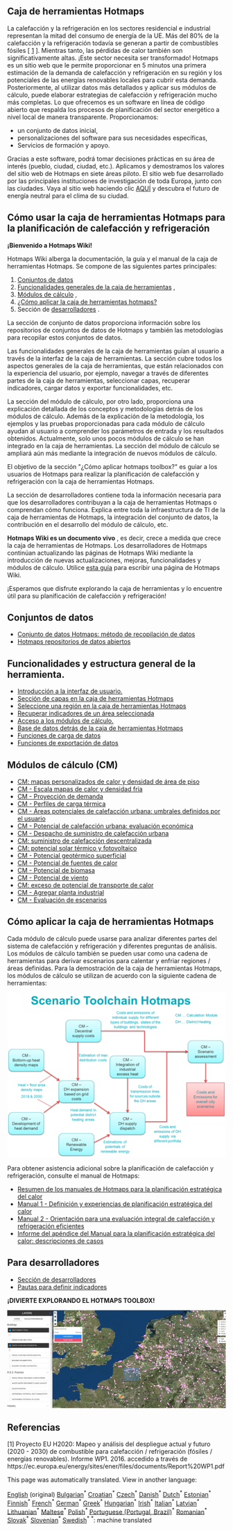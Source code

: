 <h2> Caja de herramientas Hotmaps </h2><p> La calefacción y la refrigeración en los sectores residencial e industrial representan la mitad del consumo de energía de la UE. Más del 80% de la calefacción y la refrigeración todavía se generan a partir de combustibles fósiles [ <a href="#References">1</a> ]. Mientras tanto, las pérdidas de calor también son significativamente altas. ¡Este sector necesita ser transformado! Hotmaps es un sitio web que le permite proporcionar en 5 minutos una primera estimación de la demanda de calefacción y refrigeración en su región y los potenciales de las energías renovables locales para cubrir esta demanda. Posteriormente, al utilizar datos más detallados y aplicar sus módulos de cálculo, puede elaborar estrategias de calefacción y refrigeración mucho más completas. Lo que ofrecemos es un software en línea de código abierto que respalda los procesos de planificación del sector energético a nivel local de manera transparente. Proporcionamos: </p><ul><li> un conjunto de datos inicial, </li><li> personalizaciones del software para sus necesidades específicas, </li><li> Servicios de formación y apoyo. </li></ul><p> Gracias a este software, podrá tomar decisiones prácticas en su área de interés (pueblo, ciudad, ciudad, etc.). Aplicamos y demostramos los valores del sitio web de Hotmaps en siete áreas piloto. El sitio web fue desarrollado por las principales instituciones de investigación de toda Europa, junto con las ciudades. Vaya al sitio web haciendo clic <a href="https://www.hotmaps.hevs.ch/map">AQUÍ</a> y descubra el futuro de energía neutral para el clima de su ciudad. </p><h2> Cómo usar la caja de herramientas Hotmaps para la planificación de calefacción y refrigeración </h2><p> <strong>¡Bienvenido a Hotmaps Wiki!</strong> </p><p> Hotmaps Wiki alberga la documentación, la guía y el manual de la caja de herramientas Hotmaps. Se compone de las siguientes partes principales: </p><ol><li> <a href="#Data-sets">Conjuntos de datos</a> </li><li> <a href="#General-tool-functionalities-and-structure">Funcionalidades generales de la caja de herramientas</a> , </li><li> <a href="#Calculation-modules-cm">Módulos de cálculo</a> , </li><li> <a href="#How-to-apply-Hotmaps-toolbox">¿Cómo aplicar la caja de herramientas hotmaps?</a> </li><li> Sección de <a href="#For-developers">desarrolladores</a> . </li></ol><p> La sección de conjunto de datos proporciona información sobre los repositorios de conjuntos de datos de Hotmaps y también las metodologías para recopilar estos conjuntos de datos. </p><p> Las funcionalidades generales de la caja de herramientas guían al usuario a través de la interfaz de la caja de herramientas. La sección cubre todos los aspectos generales de la caja de herramientas, que están relacionados con la experiencia del usuario, por ejemplo, navegar a través de diferentes partes de la caja de herramientas, seleccionar capas, recuperar indicadores, cargar datos y exportar funcionalidades, etc. </p><p> La sección del módulo de cálculo, por otro lado, proporciona una explicación detallada de los conceptos y metodologías detrás de los módulos de cálculo. Además de la explicación de la metodología, los ejemplos y las pruebas proporcionadas para cada módulo de cálculo ayudan al usuario a comprender los parámetros de entrada y los resultados obtenidos. Actualmente, solo unos pocos módulos de cálculo se han integrado en la caja de herramientas. La sección del módulo de cálculo se ampliará aún más mediante la integración de nuevos módulos de cálculo. </p><p> El objetivo de la sección "¿Cómo aplicar hotmaps toolbox?" es guiar a los usuarios de Hotmaps para realizar la planificación de calefacción y refrigeración con la caja de herramientas Hotmaps. </p><p> La sección de desarrolladores contiene toda la información necesaria para que los desarrolladores contribuyan a la caja de herramientas Hotmaps o comprendan cómo funciona. Explica entre toda la infraestructura de TI de la caja de herramientas de Hotmaps, la integración del conjunto de datos, la contribución en el desarrollo del módulo de cálculo, etc. </p><p> <strong>Hotmaps Wiki es un documento vivo</strong> , es decir, crece a medida que crece la caja de herramientas de Hotmaps. Los desarrolladores de Hotmaps continúan actualizando las páginas de Hotmaps Wiki mediante la introducción de nuevas actualizaciones, mejoras, funcionalidades y módulos de cálculo. Utilice <a href="https://github.com/HotMaps/hotmaps_wiki/wiki/Guidelines-for-writing-a-Hotmaps-Wiki-page">esta guía</a> para escribir una página de Hotmaps Wiki. </p><p> ¡Esperamos que disfrute explorando la caja de herramientas y lo encuentre útil para su planificación de calefacción y refrigeración! </p><h2> Conjuntos de datos </h2><ul><li> <a href="es-Hotmaps-data-set-method-of-data-collection">Conjunto de datos Hotmaps: método de recopilación de datos</a> </li><li> <a href="es-Hotmaps-open-data-repositories">Hotmaps repositorios de datos abiertos</a> </li></ul><h2> Funcionalidades y estructura general de la herramienta. </h2><ul><li> <a href="es-Introduction-to-user-interface">Introducción a la interfaz de usuario.</a> </li><li> <a href="es-Layers-section-in-the-Hotmaps-toolbox">Sección de capas en la caja de herramientas Hotmaps</a> </li><li> <a href="es-Select-a-region-in-the-Hotmaps-toolbox">Seleccione una región en la caja de herramientas Hotmaps</a> </li><li> <a href="es-Retrieve-indicators-of-a-selected-area">Recuperar indicadores de un área seleccionada</a> </li><li> <a href="es-Access-to-calculation-modules">Acceso a los módulos de cálculo.</a> </li><li> <a href="es-Database-behind-the-Hotmaps-toolbox">Base de datos detrás de la caja de herramientas Hotmaps</a> </li><li> <a href="es-Data-upload-functionalities">Funciones de carga de datos</a> </li><li> <a href="es-Data-export-functionalities">Funciones de exportación de datos</a> </li></ul><h2> Módulos de cálculo (CM) </h2><ul><li> <a href="es-CM-Customized-heat-and-floor-area-density-maps">CM: mapas personalizados de calor y densidad de área de piso</a> </li><li> <a href="es-CM-Scale-heat-and-cool-density-maps">CM - Escala mapas de calor y densidad fría</a> </li><li> <a href="es-CM-Demand-projection">CM - Proyección de demanda</a> </li><li> <a href="es-CM-Heat-load-profiles">CM - Perfiles de carga térmica</a> </li><li> <a href="es-CM-District-heating-potential-areas-user-defined-thresholds">CM - Áreas potenciales de calefacción urbana: umbrales definidos por el usuario</a> </li><li> <a href="es-CM-District-heating-potential-economic-assessment">CM - Potencial de calefacción urbana: evaluación económica</a> </li><li> <a href="es-CM-District-heating-supply-dispatch">CM - Despacho de suministro de calefacción urbana</a> </li><li> <a href="es-CM-Decentral-heating-supply">CM: suministro de calefacción descentralizada</a> </li><li> <a href="es-CM-Solar-thermal-and-PV-potential">CM: potencial solar térmico y fotovoltaico</a> </li><li> <a href="es-CM-Shallow-geothermal-potential">CM - Potencial geotérmico superficial</a> </li><li> <a href="es-CM-Heat-source-potential">CM - Potencial de fuentes de calor</a> </li><li> <a href="es-CM-Biomass-potential">CM - Potencial de biomasa</a> </li><li> <a href="es-CM-Wind-potential">CM - Potencial de viento</a> </li><li> <a href="es-CM-Excess-heat-transport-potential">CM: exceso de potencial de transporte de calor</a> </li><li> <a href="es-CM-add-industry-plant">CM - Agregar planta industrial</a> </li><li> <a href="es-CM-Scenario-assessment">CM - Evaluación de escenarios</a> </li></ul><h2> Cómo aplicar la caja de herramientas Hotmaps </h2><p> Cada módulo de cálculo puede usarse para analizar diferentes partes del sistema de calefacción y refrigeración y diferentes preguntas de análisis. Los módulos de cálculo también se pueden usar como una cadena de herramientas para derivar escenarios para calentar y enfriar regiones / áreas definidas. Para la demostración de la caja de herramientas Hotmaps, los módulos de cálculo se utilizan de acuerdo con la siguiente cadena de herramientas: </p><p><img alt="" src="https://github.com/HotMaps/hotmaps_wiki/blob/master/Images/Hotmaps_toolchain_2019-05-09.png"/></p><p> Para obtener asistencia adicional sobre la planificación de calefacción y refrigeración, consulte el manual de Hotmaps: </p><ul><li> <a href="https://www.hotmaps-project.eu/wp-content/uploads/2019/04/Summary-Hotmaps-Handbook.pdf">Resumen de los manuales de Hotmaps para la planificación estratégica del calor</a> </li><li> <a href="https://vbn.aau.dk/da/publications/definition-amp-experiences-of-strategic-heat-planning">Manual 1 - Definición y experiencias de planificación estratégica del calor</a> </li><li> <a href="https://vbn.aau.dk/da/publications/guidance-for-the-comprehensive-assessment-of-efficient-heating-an">Manual 2 - Orientación para una evaluación integral de calefacción y refrigeración eficientes</a> </li><li> <a href="https://vbn.aau.dk/da/publications/appendix-report-to-the-hotmaps-handbook-for-strategic-heat-planni">Informe del apéndice del Manual para la planificación estratégica del calor: descripciones de casos</a> </li></ul><h2> Para desarrolladores </h2><ul><li> <a href="es-Developers">Sección de desarrolladores</a> </li><li> <a href="es-Guidelines-for-defining-indicators">Pautas para definir indicadores</a> </li></ul><p> <strong>¡DIVIERTE EXPLORANDO EL HOTMAPS TOOLBOX!</strong> </p><p><img alt="" src="https://github.com/HotMaps/hotmaps_wiki/blob/master/Images/Hotmaps_test.JPG"/></p><h2> Referencias </h2><p> [1] Proyecto EU H2020: Mapeo y análisis del despliegue actual y futuro (2020 - 2030) de combustible para calefacción / refrigeración (fósiles / energías renovables). Informe WP1. 2016. accedido a través de https://ec.europa.eu/energy/sites/ener/files/documents/Report%20WP1.pdf </p>

This page was automatically translated. View in another language:

[English](en-Home) (original) [Bulgarian](bg-Home)<sup>\*</sup> [Croatian](hr-Home)<sup>\*</sup> [Czech](cs-Home)<sup>\*</sup> [Danish](da-Home)<sup>\*</sup> [Dutch](nl-Home)<sup>\*</sup> [Estonian](et-Home)<sup>\*</sup> [Finnish](fi-Home)<sup>\*</sup> [French](fr-Home)<sup>\*</sup> [German](de-Home)<sup>\*</sup> [Greek](el-Home)<sup>\*</sup> [Hungarian](hu-Home)<sup>\*</sup> [Irish](ga-Home)<sup>\*</sup> [Italian](it-Home)<sup>\*</sup> [Latvian](lv-Home)<sup>\*</sup> [Lithuanian](lt-Home)<sup>\*</sup> [Maltese](mt-Home)<sup>\*</sup> [Polish](pl-Home)<sup>\*</sup> [Portuguese (Portugal, Brazil)](pt-Home)<sup>\*</sup> [Romanian](ro-Home)<sup>\*</sup> [Slovak](sk-Home)<sup>\*</sup> [Slovenian](sl-Home)<sup>\*</sup>  [Swedish](sv-Home)<sup>\*</sup>
<sup>\*</sup>: machine translated
